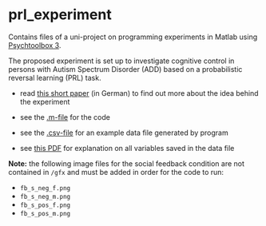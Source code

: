 # prl_experiment

Contains files of a uni-project on programming experiments in Matlab using [Psychtoolbox 3](http://psychtoolbox.org/).

The proposed experiment is set up to investigate cognitive control in persons with Autism Spectrum Disorder (ADD) based on a probabilistic reversal learning (PRL) task.

* read [this short paper](https://github.com/felixschltr/prl_experiment/blob/master/experimentidee.pdf) (in German) to find out more about the idea behind the experiment

* see the [.m-file](https://github.com/felixschltr/prl_experiment/blob/master/PRL_experiment.m) for the code

* see the [.csv-file](https://github.com/felixschltr/prl_experiment/blob/master/PRL_data_example.csv) for an example data file generated by program

* see [this PDF](https://github.com/felixschltr/prl_experiment/blob/master/data_file_instructions.pdf) for explanation on all variables saved in the data file

**Note:** the following image files for the social feedback condition are not contained in `/gfx` and must be added in order for the code to run:
  - `fb_s_neg_f.png`
  - `fb_s_neg_m.png`
  - `fb_s_pos_f.png`
  - `fb_s_pos_m.png`
